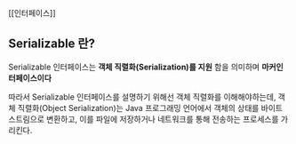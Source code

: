 [[인터페이스]]


## Serializable 란?
Serializable 인터페이스는 **객체 직렬화(Serialization)를 지원** 함을 의미하며 **마커인터페이스이다**

따라서 Serializable 인터페이스를 설명하기 위해선 객체 직렬화를 이해해야하는데, 
객체 직렬화(Object Serialization)는 Java 프로그래밍 언어에서 객체의 상태를 바이트 스트림으로 변환하고, 이를 파일에 저장하거나 네트워크를 통해 전송하는 프로세스를 가리킨다. 


